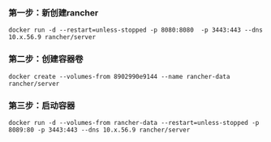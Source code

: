 ### 第一步：新创建rancher
```
docker run -d --restart=unless-stopped -p 8080:8080  -p 3443:443 --dns 10.x.56.9 rancher/server
```
### 第二步：创建容器卷
```
docker create --volumes-from 8902990e9144 --name rancher-data rancher/server
```
### 第三步：启动容器
```
docker run -d --volumes-from rancher-data --restart=unless-stopped -p 8089:80 -p 3443:443 --dns 10.x.56.9 rancher/server
```
